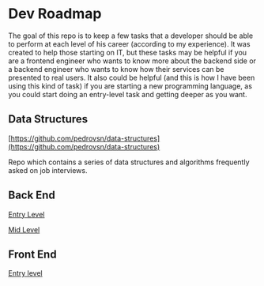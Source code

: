 # Dev Roadmap

The goal of this repo is to keep a few tasks that a developer should be able to perform at each level of his career (according to my experience). It was created to help those starting on IT, but these tasks may be helpful if you are a frontend engineer who wants to know more about the backend side or a backend engineer who wants to know how their services can be presented to real users. It also could be helpful (and this is how I have been using this kind of task) if you are starting a new programming language, as you could start doing an entry-level task and getting deeper as you want.

## Data Structures

[https://github.com/pedrovsn/data-structures](https://github.com/pedrovsn/data-structures)

Repo which contains a series of data structures and algorithms frequently asked on job interviews.

## Back End

[Entry Level](/backend/entry-leve.md)

[Mid Level](/backend/mid-level.md)

## Front End

[Entry level](/frontend)
